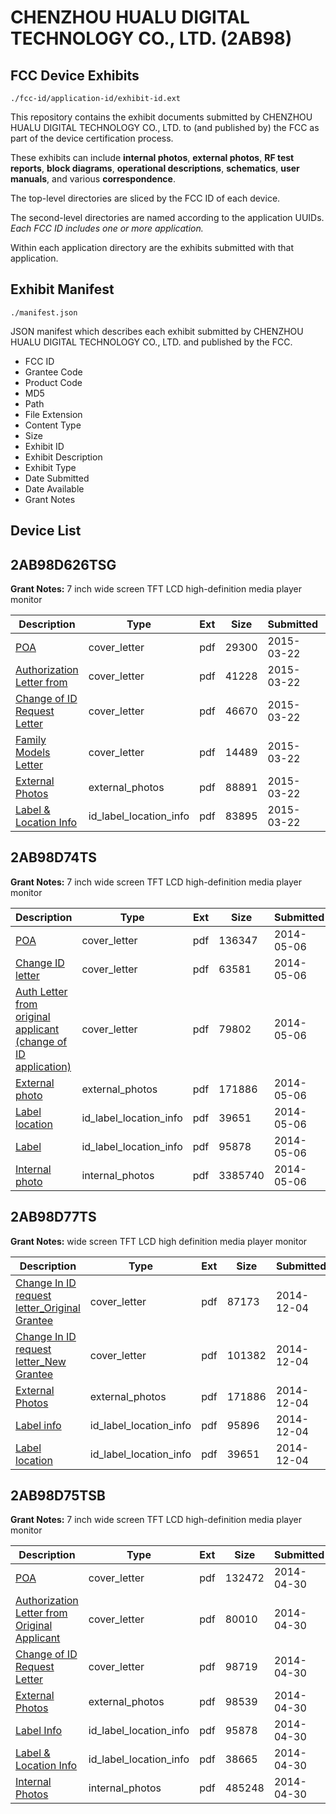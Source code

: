 # CHENZHOU HUALU DIGITAL TECHNOLOGY CO., LTD. (2AB98)
## FCC Device Exhibits

```
./fcc-id/application-id/exhibit-id.ext
```

This repository contains the exhibit documents submitted by CHENZHOU HUALU DIGITAL TECHNOLOGY CO., LTD. to (and published by) the FCC as part of the device certification process.

These exhibits can include **internal photos**, **external photos**, **RF test reports**, **block diagrams**, **operational descriptions**, **schematics**, **user manuals**, and various **correspondence**.

The top-level directories are sliced by the FCC ID of each device.

The second-level directories are named according to the application UUIDs. *Each FCC ID includes one or more application.*

Within each application directory are the exhibits submitted with that application. 

## Exhibit Manifest

```
./manifest.json
```

JSON manifest which describes each exhibit submitted by CHENZHOU HUALU DIGITAL TECHNOLOGY CO., LTD. and published by the FCC.

- FCC ID
- Grantee Code
- Product Code
- MD5
- Path
- File Extension
- Content Type
- Size
- Exhibit ID
- Exhibit Description
- Exhibit Type
- Date Submitted
- Date Available
- Grant Notes

## Device List
## 2AB98D626TSG
**Grant Notes:** 7 inch wide screen TFT LCD high-definition media player monitor

| Description | Type | Ext | Size | Submitted | Available |
| ----------- | ---- | --- | ---- | --------- | --------- |
| [POA](2AB98D626TSG/4d2d4c186f3ffc34a4231a3550d804bf/2562680.pdf) | cover_letter | pdf | 29300 | 2015-03-22 | 2015-03-23 |
| [Authorization Letter from](2AB98D626TSG/4d2d4c186f3ffc34a4231a3550d804bf/2562681.pdf) | cover_letter | pdf | 41228 | 2015-03-22 | 2015-03-23 |
| [Change of ID Request Letter](2AB98D626TSG/4d2d4c186f3ffc34a4231a3550d804bf/2562682.pdf) | cover_letter | pdf | 46670 | 2015-03-22 | 2015-03-23 |
| [Family Models Letter](2AB98D626TSG/4d2d4c186f3ffc34a4231a3550d804bf/2562683.pdf) | cover_letter | pdf | 14489 | 2015-03-22 | 2015-03-23 |
| [External Photos](2AB98D626TSG/4d2d4c186f3ffc34a4231a3550d804bf/2562684.pdf) | external_photos | pdf | 88891 | 2015-03-22 | 2015-03-23 |
| [Label & Location Info](2AB98D626TSG/4d2d4c186f3ffc34a4231a3550d804bf/2562685.pdf) | id_label_location_info | pdf | 83895 | 2015-03-22 | 2015-03-23 |
## 2AB98D74TS
**Grant Notes:** 7 inch wide screen TFT LCD high-definition media player monitor

| Description | Type | Ext | Size | Submitted | Available |
| ----------- | ---- | --- | ---- | --------- | --------- |
| [POA](2AB98D74TS/ccf35d9c7ed465d0c8f5fd342acc58dd/2258383.pdf) | cover_letter | pdf | 136347 | 2014-05-06 | 2014-05-06 |
| [Change ID letter](2AB98D74TS/ccf35d9c7ed465d0c8f5fd342acc58dd/2258384.pdf) | cover_letter | pdf | 63581 | 2014-05-06 | 2014-05-06 |
| [Auth Letter from original applicant (change of ID application)](2AB98D74TS/ccf35d9c7ed465d0c8f5fd342acc58dd/2258385.pdf) | cover_letter | pdf | 79802 | 2014-05-06 | 2014-05-06 |
| [External photo](2AB98D74TS/ccf35d9c7ed465d0c8f5fd342acc58dd/2200957.pdf) | external_photos | pdf | 171886 | 2014-05-06 | 2014-05-06 |
| [Label location](2AB98D74TS/ccf35d9c7ed465d0c8f5fd342acc58dd/2200965.pdf) | id_label_location_info | pdf | 39651 | 2014-05-06 | 2014-05-06 |
| [Label](2AB98D74TS/ccf35d9c7ed465d0c8f5fd342acc58dd/2258382.pdf) | id_label_location_info | pdf | 95878 | 2014-05-06 | 2014-05-06 |
| [Internal photo](2AB98D74TS/ccf35d9c7ed465d0c8f5fd342acc58dd/2258380.pdf) | internal_photos | pdf | 3385740 | 2014-05-06 | 2014-05-06 |
## 2AB98D77TS
**Grant Notes:** wide screen TFT LCD high definition media player monitor

| Description | Type | Ext | Size | Submitted | Available |
| ----------- | ---- | --- | ---- | --------- | --------- |
| [Change In ID request letter_Original Grantee](2AB98D77TS/0ea46fe7864ef739257751161ab54a9c/2463028.pdf) | cover_letter | pdf | 87173 | 2014-12-04 | 2014-12-04 |
| [Change In ID request letter_New Grantee](2AB98D77TS/0ea46fe7864ef739257751161ab54a9c/2463029.pdf) | cover_letter | pdf | 101382 | 2014-12-04 | 2014-12-04 |
| [External Photos](2AB98D77TS/0ea46fe7864ef739257751161ab54a9c/2200957.pdf) | external_photos | pdf | 171886 | 2014-12-04 | 2014-12-04 |
| [Label info](2AB98D77TS/0ea46fe7864ef739257751161ab54a9c/2463031.pdf) | id_label_location_info | pdf | 95896 | 2014-12-04 | 2014-12-04 |
| [Label location](2AB98D77TS/0ea46fe7864ef739257751161ab54a9c/2200965.pdf) | id_label_location_info | pdf | 39651 | 2014-12-04 | 2014-12-04 |
## 2AB98D75TSB
**Grant Notes:** 7 inch wide screen TFT LCD high-definition media player monitor

| Description | Type | Ext | Size | Submitted | Available |
| ----------- | ---- | --- | ---- | --------- | --------- |
| [POA](2AB98D75TSB/a69d821abaee08e9ca8363d9dc55e681/2255104.pdf) | cover_letter | pdf | 132472 | 2014-04-30 | 2014-04-30 |
| [Authorization Letter from Original Applicant](2AB98D75TSB/a69d821abaee08e9ca8363d9dc55e681/2255105.pdf) | cover_letter | pdf | 80010 | 2014-04-30 | 2014-04-30 |
| [Change of ID Request Letter](2AB98D75TSB/a69d821abaee08e9ca8363d9dc55e681/2255106.pdf) | cover_letter | pdf | 98719 | 2014-04-30 | 2014-04-30 |
| [External Photos](2AB98D75TSB/a69d821abaee08e9ca8363d9dc55e681/2201073.pdf) | external_photos | pdf | 98539 | 2014-04-30 | 2014-04-30 |
| [Label Info](2AB98D75TSB/a69d821abaee08e9ca8363d9dc55e681/2255109.pdf) | id_label_location_info | pdf | 95878 | 2014-04-30 | 2014-04-30 |
| [Label & Location Info](2AB98D75TSB/a69d821abaee08e9ca8363d9dc55e681/2201076.pdf) | id_label_location_info | pdf | 38665 | 2014-04-30 | 2014-04-30 |
| [Internal Photos](2AB98D75TSB/a69d821abaee08e9ca8363d9dc55e681/2201074.pdf) | internal_photos | pdf | 485248 | 2014-04-30 | 2014-04-30 |
